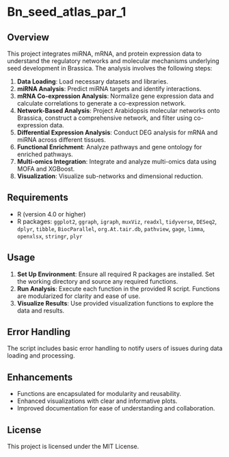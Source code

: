 # Bn\_seed\_atlas\_par\_1

## Overview

This project integrates miRNA, mRNA, and protein expression data to
understand the regulatory networks and molecular mechanisms underlying
seed development in Brassica. The analysis involves the following steps:

1.  **Data Loading**: Load necessary datasets and libraries.
2.  **miRNA Analysis**: Predict miRNA targets and identify interactions.
3.  **mRNA Co-expression Analysis**: Normalize gene expression data and
    calculate correlations to generate a co-expression network.
4.  **Network-Based Analysis**: Project Arabidopsis molecular networks
    onto Brassica, construct a comprehensive network, and filter using
    co-expression data.
5.  **Differential Expression Analysis**: Conduct DEG analysis for mRNA
    and miRNA across different tissues.
6.  **Functional Enrichment**: Analyze pathways and gene ontology for
    enriched pathways.
7.  **Multi-omics Integration**: Integrate and analyze multi-omics data
    using MOFA and XGBoost.
8.  **Visualization**: Visualize sub-networks and dimensional reduction.

## Requirements

-   R (version 4.0 or higher)
-   R packages: `ggplot2`, `ggraph`, `igraph`, `muxViz`, `readxl`,
    `tidyverse`, `DESeq2`, `dplyr`, `tibble`, `BiocParallel`,
    `org.At.tair.db`, `pathview`, `gage`, `limma`, `openxlsx`,
    `stringr`, `plyr`

## Usage

1.  **Set Up Environment**: Ensure all required R packages are
    installed. Set the working directory and source any required
    functions.
2.  **Run Analysis**: Execute each function in the provided R script.
    Functions are modularized for clarity and ease of use.
3.  **Visualize Results**: Use provided visualization functions to
    explore the data and results.

## Error Handling

The script includes basic error handling to notify users of issues
during data loading and processing.

## Enhancements

-   Functions are encapsulated for modularity and reusability.
-   Enhanced visualizations with clear and informative plots.
-   Improved documentation for ease of understanding and collaboration.

## License

This project is licensed under the MIT License.

